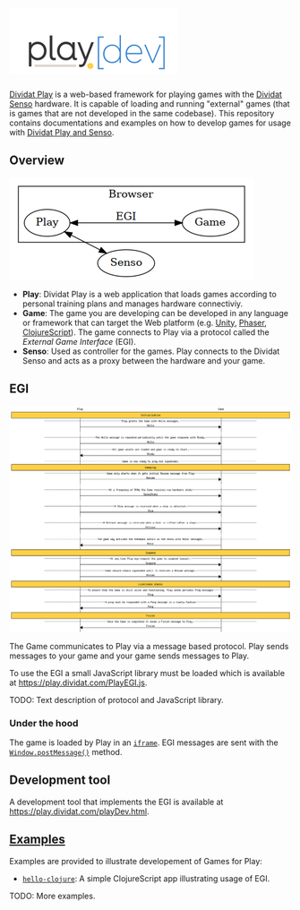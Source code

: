 # ![Play\[dev\]](images/logo-play-dev.png)

[Dividat Play](https://dividat.com/en/products/dividat) is a web-based framework for playing games with the [Dividat Senso](https://dividat.com/en/products/dividat) hardware. It is capable of loading and running "external" games (that is games that are not developed in the same codebase). This repository contains documentations and examples on how to develop games for usage with [Dividat Play and Senso](https://dividat.com/en/products/dividat).

## Overview

![architecture](images/architecture.png)

-   **Play**: Dividat Play is a web application that loads games according to personal training plans and manages hardware connectiviy.
-   **Game**: The game you are developing can be developed in any language or framework that can target the Web platform (e.g. [Unity](https://unity3d.com/), [Phaser](https://phaser.io/), [ClojureScript](https://clojurescript.org/)). The game connects to Play via a protocol called the _External Game Interface_ (EGI).
-   **Senso**: Used as controller for the games. Play connects to the Dividat Senso and acts as a proxy between the hardware and your game.

## EGI

![EGI protocol sequence chart](images/egi.png)

The Game communicates to Play via a message based protocol. Play sends messages to your game and your game sends messages to Play.

To use the EGI a small JavaScript library must be loaded which is available at <https://play.dividat.com/PlayEGI.js>.

TODO: Text description of protocol and JavaScript library.

### Under the hood

The game is loaded by Play in an [`iframe`](https://developer.mozilla.org/en-US/docs/Web/HTML/Element/iframe). EGI messages are sent with the [`Window.postMessage()`](https://developer.mozilla.org/en-US/docs/Web/API/Window/postMessage) method.

## Development tool

A development tool that implements the EGI is available at <https://play.dividat.com/playDev.html>.

## [Examples](examples)

Examples are provided to illustrate developement of Games for Play:

- [`hello-clojure`](examples/hello-clojure): A simple ClojureScript app illustrating usage of EGI.

TODO: More examples.

